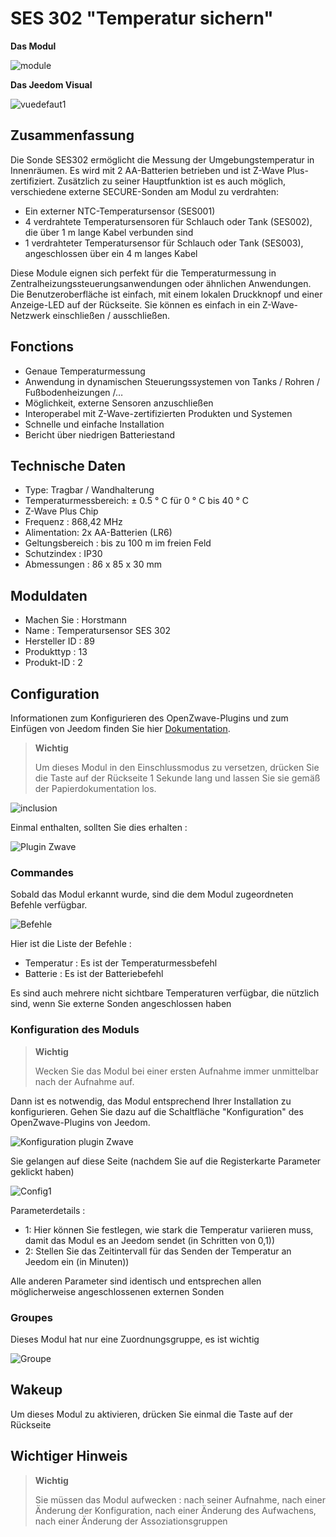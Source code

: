# SES 302 "Temperatur sichern"

**Das Modul**

![module](images/secure.ses302/module.jpg)

**Das Jeedom Visual**

![vuedefaut1](images/secure.ses302/vuedefaut1.jpg)

## Zusammenfassung

Die Sonde SES302 ermöglicht die Messung der Umgebungstemperatur in Innenräumen. Es wird mit 2 AA-Batterien betrieben und ist Z-Wave Plus-zertifiziert. Zusätzlich zu seiner Hauptfunktion ist es auch möglich, verschiedene externe SECURE-Sonden am Modul zu verdrahten:

-   Ein externer NTC-Temperatursensor (SES001)
-   4 verdrahtete Temperatursensoren für Schlauch oder Tank (SES002), die über 1 m lange Kabel verbunden sind
-   1 verdrahteter Temperatursensor für Schlauch oder Tank (SES003), angeschlossen über ein 4 m langes Kabel

Diese Module eignen sich perfekt für die Temperaturmessung in Zentralheizungssteuerungsanwendungen oder ähnlichen Anwendungen. Die Benutzeroberfläche ist einfach, mit einem lokalen Druckknopf und einer Anzeige-LED auf der Rückseite. Sie können es einfach in ein Z-Wave-Netzwerk einschließen / ausschließen.

## Fonctions

-   Genaue Temperaturmessung
-   Anwendung in dynamischen Steuerungssystemen von Tanks / Rohren / Fußbodenheizungen /…
-   Möglichkeit, externe Sensoren anzuschließen
-   Interoperabel mit Z-Wave-zertifizierten Produkten und Systemen
-   Schnelle und einfache Installation
-   Bericht über niedrigen Batteriestand

## Technische Daten

-   Type: Tragbar / Wandhalterung
-   Temperaturmessbereich: ± 0.5 ° C für 0 ° C bis 40 ° C
-   Z-Wave Plus Chip
-   Frequenz : 868,42 MHz
-   Alimentation: 2x AA-Batterien (LR6)
-   Geltungsbereich : bis zu 100 m im freien Feld
-   Schutzindex : IP30
-   Abmessungen : 86 x 85 x 30 mm

## Moduldaten

-   Machen Sie : Horstmann
-   Name : Temperatursensor SES 302
-   Hersteller ID : 89
-   Produkttyp : 13
-   Produkt-ID : 2

## Configuration

Informationen zum Konfigurieren des OpenZwave-Plugins und zum Einfügen von Jeedom finden Sie hier [Dokumentation](https://doc.jeedom.com/de_DE/plugins/automation%20protocol/openzwave/).

> **Wichtig**
>
> Um dieses Modul in den Einschlussmodus zu versetzen, drücken Sie die Taste auf der Rückseite 1 Sekunde lang und lassen Sie sie gemäß der Papierdokumentation los.

![inclusion](images/secure.ses302/inclusion.jpg)

Einmal enthalten, sollten Sie dies erhalten :

![Plugin Zwave](images/secure.ses302/information.jpg)

### Commandes

Sobald das Modul erkannt wurde, sind die dem Modul zugeordneten Befehle verfügbar.

![Befehle](images/secure.ses302/commandes.jpg)

Hier ist die Liste der Befehle :

-   Temperatur : Es ist der Temperaturmessbefehl
-   Batterie : Es ist der Batteriebefehl

Es sind auch mehrere nicht sichtbare Temperaturen verfügbar, die nützlich sind, wenn Sie externe Sonden angeschlossen haben

### Konfiguration des Moduls

> **Wichtig**
>
> Wecken Sie das Modul bei einer ersten Aufnahme immer unmittelbar nach der Aufnahme auf.

Dann ist es notwendig, das Modul entsprechend Ihrer Installation zu konfigurieren. Gehen Sie dazu auf die Schaltfläche "Konfiguration" des OpenZwave-Plugins von Jeedom.

![Konfiguration plugin Zwave](images/plugin/bouton_configuration.jpg)

Sie gelangen auf diese Seite (nachdem Sie auf die Registerkarte Parameter geklickt haben)

![Config1](images/secure.ses302/config1.jpg)

Parameterdetails :

-   1: Hier können Sie festlegen, wie stark die Temperatur variieren muss, damit das Modul es an Jeedom sendet (in Schritten von 0,1))
-   2: Stellen Sie das Zeitintervall für das Senden der Temperatur an Jeedom ein (in Minuten))

Alle anderen Parameter sind identisch und entsprechen allen möglicherweise angeschlossenen externen Sonden

### Groupes

Dieses Modul hat nur eine Zuordnungsgruppe, es ist wichtig

![Groupe](images/secure.ses302/groupe.jpg)

## Wakeup

Um dieses Modul zu aktivieren, drücken Sie einmal die Taste auf der Rückseite

## Wichtiger Hinweis

> **Wichtig**
>
> Sie müssen das Modul aufwecken : nach seiner Aufnahme, nach einer Änderung der Konfiguration, nach einer Änderung des Aufwachens, nach einer Änderung der Assoziationsgruppen
